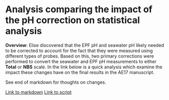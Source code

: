# Analysis comparing the impact of the pH correction on statistical analysis

**Overview**: Elise discovered that the EPF pH and seawater pH likely needed to be corrected to account for the fact that they were measured using different types of probes. Based on this, two primary corrections were performed to convert the seawater and EPF pH measurements to either **Total** or **NBS** scale. In the link below is a quick analysis which examine the impact these changes have on the final results in the AE17 manuscript.

See end of markdown for thoughts on changes.

[Link to markdown]()
[Link to script]()
